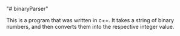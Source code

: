 "# binaryParser"

This is a program that was written in c++. It takes a string of binary numbers,
and then converts them into the respective integer value.
